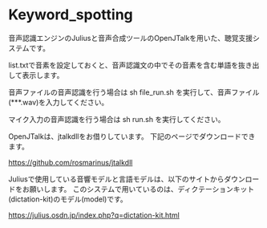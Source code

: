 # Keyword_spotting
音声認識エンジンのJuliusと音声合成ツールのOpenJTalkを用いた、聴覚支援システムです。

list.txtで音素を設定しておくと、音声認識文の中でその音素を含む単語を抜き出して表示します。


音声ファイルの音声認識を行う場合は
sh file_run.sh
を実行して、音声ファイル(***.wav)を入力してください。

マイク入力の音声認識を行う場合は
sh run.sh
を実行してください。

OpenJTalkは、jtalkdllをお借りしています。
下記のページでダウンロードできます。

https://github.com/rosmarinus/jtalkdll

Juliusで使用している音響モデルと言語モデルは、以下のサイトからダウンロードをお願いします。
このシステムで用いているのは、ディクテーションキット(dictation-kit)のモデル(model)です。

https://julius.osdn.jp/index.php?q=dictation-kit.html

